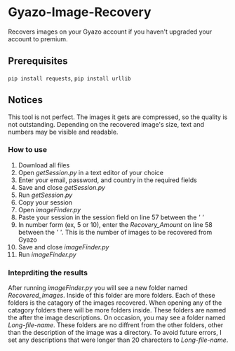 # Gyazo-Image-Recovery
Recovers images on your Gyazo account if you haven't upgraded your account to premium.

## Prerequisites
```pip install requests```, 
```pip install urllib```

## Notices

This tool is not perfect. The images it gets are compressed, so the quality is not outstanding. Depending on the recovered image's size, text and numbers may be visible and readable.


### How to use

1. Download all files
2. Open *getSession.py* in a text editor of your choice
3. Enter your email, password, and country in the required fields
4. Save and close *getSession.py*
5. Run *getSession.py*
6. Copy your session
7. Open *imageFinder.py*
8. Paste your session in the session field on line 57 between the *' '*
9. In number form (ex, 5 or 10), enter the *Recovery_Amount* on line 58 between the *' '*. This is the number of images to be recovered from Gyazo
10. Save and close *imageFinder.py*
11. Run *imageFinder.py*


### Inteprditing the results

After running *imageFinder.py* you will see a new folder named *Recovered_Images*. Inside of this folder are more folders. Each of these folders is the catagory of the images recovered. When opening any of the catagory folders there will be more folders inside. These folders are named the after the image descriptions. On occasion, you may see a folder named *Long-file-name*. These folders are no diffrent from the other folders, other than the description of the image was a directory. To avoid future errors, I set any descriptions that were longer than 20 charecters to *Long-file-name*.
